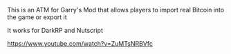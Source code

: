 This is an ATM for Garry's Mod that allows players to import real Bitcoin into the game or export it

It works for DarkRP and Nutscript

https://www.youtube.com/watch?v=ZuMTsNRBVfc
